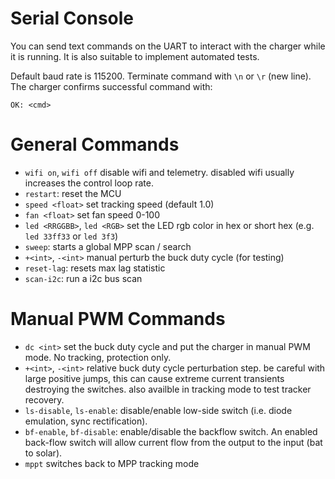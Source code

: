 # Serial Console

You can send text commands on the UART to interact with the charger while it is running.
It is also suitable to implement automated tests.

Default baud rate is 115200. Terminate command with `\n` or `\r` (new line).
The charger confirms successful command with:

```
OK: <cmd>
```

# General Commands

* `wifi on`, `wifi off` disable wifi and telemetry. disabled wifi usually increases the control loop rate.
* `restart`: reset the MCU
* `speed <float>` set tracking speed (default 1.0)
* `fan <float>` set fan speed 0-100
* `led <RRGGBB>`, `led <RGB>` set the LED rgb color in hex or short hex (e.g. `led 33ff33` or `led 3f3`)
* `sweep`: starts a global MPP scan / search
* `+<int>`, `-<int>` manual perturb the buck duty cycle (for testing)
* `reset-lag`: resets max lag statistic
* `scan-i2c`: run a i2c bus scan

# Manual PWM Commands

* `dc <int>` set the buck duty cycle and put the charger in manual PWM mode. No tracking, protection only.
* `+<int>`, `-<int>` relative buck duty cycle perturbation step. be careful with large positive jumps, this can cause
  extreme
  current transients destroying the switches. also availble in tracking mode to test tracker recovery.
* `ls-disable`, `ls-enable`: disable/enable low-side switch (i.e. diode emulation, sync rectification).
* `bf-enable`, `bf-disable`: enable/disable the backflow switch. An enabled back-flow switch will allow current flow
  from the output to the input (bat to solar).
* `mppt` switches back to MPP tracking mode
